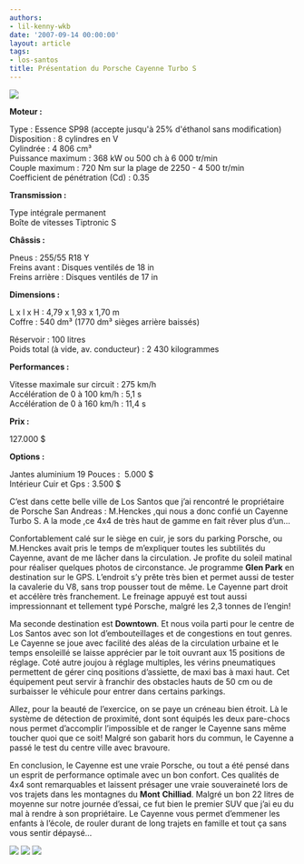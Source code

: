 ```yaml
---
authors:
- lil-kenny-wkb
date: '2007-09-14 00:00:00'
layout: article
tags:
- los-santos
title: Présentation du Porsche Cayenne Turbo S
---
```



![](/content/images/2005/01/Cayenne_1.jpg)

**Moteur :**

Type&nbsp;: Essence SP98 (accepte jusqu'à 25% d'éthanol sans modification) Disposition&nbsp;: 8 cylindres en V  
Cylindrée&nbsp;: 4 806 cm³  
Puissance maximum&nbsp;: 368 kW ou 500 ch à 6 000 tr/min  
Couple maximum&nbsp;: 720 Nm sur la plage de 2250 - 4 500 tr/min  
Coefficient de pénétration (Cd)&nbsp;: 0.35

**Transmission :**

Type intégrale permanent  
Boîte de vitesses Tiptronic S

**Châssis :**

Pneus&nbsp;: 255/55 R18 Y  
Freins avant&nbsp;: Disques ventilés de 18 in  
Freins arrière&nbsp;: Disques ventilés de 17 in

**Dimensions :**

L x l x H&nbsp;: 4,79 x 1,93 x 1,70 m  
Coffre&nbsp;: 540 dm³ (1770 dm³ sièges arrière baissés)

Réservoir&nbsp;: 100 litres  
Poids total (à vide, av. conducteur)&nbsp;: 2 430 kilogrammes

**Performances :**

Vitesse maximale sur circuit : 275 km/h  
Accélération de 0 à 100 km/h : 5,1 s  
Accélération de 0 à 160 km/h : 11,4 s

**Prix :**

127.000 $

**Options :**

Jantes aluminium 19 Pouces :&nbsp; 5.000 $  
Intérieur Cuir et Gps : 3.500 $

C’est dans cette belle ville de Los Santos que j’ai rencontré le propriétaire de Porsche San Andreas&nbsp;: M.Henckes ,qui nous a donc confié un Cayenne Turbo S. A la mode ,ce 4x4 de très haut de gamme en fait rêver plus d’un…

Confortablement calé sur le siège en cuir, je sors du parking Porsche, ou M.Henckes avait pris le temps de m’expliquer toutes les subtilités du Cayenne, avant de me lâcher dans la circulation. Je profite du soleil matinal pour réaliser quelques photos de circonstance. Je programme **Glen Park** en destination sur le GPS. L’endroit s’y prête très bien et permet aussi de tester la cavalerie du V8, sans trop pousser tout de même. Le Cayenne part droit et accélère très franchement. Le freinage appuyé est tout aussi impressionnant et tellement typé Porsche, malgré les 2,3 tonnes de l’engin!

Ma seconde destination est **Downtown**. Et nous voila parti pour le centre de Los Santos avec son lot d’embouteillages et de congestions en tout genres. Le Cayenne se joue avec facilité des aléas de la circulation urbaine et le temps ensoleillé se laisse apprécier par le toit ouvrant aux 15 positions de réglage. Coté autre joujou à réglage multiples, les vérins pneumatiques permettent de gérer cinq positions d’assiette, de maxi bas à maxi haut. Cet équipement peut servir à franchir des obstacles hauts de 50 cm ou de surbaisser le véhicule pour entrer dans certains parkings.

Allez, pour la beauté de l’exercice, on se paye un créneau bien étroit. Là le système de détection de proximité, dont sont équipés les deux pare-chocs nous permet d’accomplir l’impossible et de ranger le Cayenne sans même toucher quoi que ce soit! Malgré son gabarit hors du commun, le Cayenne a passé le test du centre ville avec bravoure.

En conclusion, le Cayenne est une vraie Porsche, ou tout a été pensé dans un esprit de performance optimale avec un bon confort. Ces qualités de 4x4 sont remarquables et laissent présager une vraie souveraineté lors de vos trajets dans les montagnes du **Mont**  **Chilliad**. Malgré un bon 22 litres de moyenne sur notre journée d’essai, ce fut bien le premier SUV que j’ai eu du mal à rendre à son propriétaire. Le Cayenne vous permet d’emmener les enfants à l’école, de rouler durant de long trajets en famille et tout ça sans vous sentir dépaysé…

![](/content/images/2005/01/Cayenne_2.jpg)
![](/content/images/2005/01/Cayenne_4.jpg)
![](/content/images/2005/01/Cayenne_3.jpg)